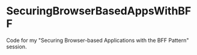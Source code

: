 # SecuringBrowserBasedAppsWithBFF
Code for my "Securing Browser-based Applications with the BFF Pattern" session.
